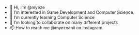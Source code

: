 - 👋 Hi, I’m @myeze
- 👀 I’m interested in Game Development and Computer Science.
- 🌱 I’m currently learning Computer Science
- 💞️ I’m looking to collaborate on many different projects
- 📫 How to reach me @myezeanii on instagram

<!---
myeze/myeze is a ✨ special ✨ repository because its `README.md` (this file) appears on your GitHub profile.
You can click the Preview link to take a look at your changes.
--->
